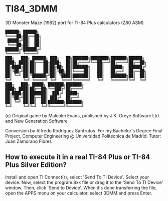 # TI84_3DMM
3D Monster Maze (1982) port for TI-84 Plus calculators (Z80 ASM)
```
██████╗ ██████╗
╚════██╗██╔══██╗
 █████╔╝██║  ██║
 ╚═══██╗██║  ██║
██████╔╝██████╔╝
╚═════╝ ╚═════╝
███╗   ███╗ ██████╗ ███╗   ██╗███████╗████████╗███████╗██████╗ 
████╗ ████║██╔═══██╗████╗  ██║██╔════╝╚══██╔══╝██╔════╝██╔══██╗
██╔████╔██║██║   ██║██╔██╗ ██║███████╗   ██║   █████╗  ██████╔╝
██║╚██╔╝██║██║   ██║██║╚██╗██║╚════██║   ██║   ██╔══╝  ██╔══██╗
██║ ╚═╝ ██║╚██████╔╝██║ ╚████║███████║   ██║   ███████╗██║  ██║
╚═╝     ╚═╝ ╚═════╝ ╚═╝  ╚═══╝╚══════╝   ╚═╝   ╚══════╝╚═╝  ╚═╝
███╗   ███╗ █████╗ ███████╗███████╗
████╗ ████║██╔══██╗╚══███╔╝██╔════╝
██╔████╔██║███████║  ███╔╝ █████╗  
██║╚██╔╝██║██╔══██║ ███╔╝  ██╔══╝  
██║ ╚═╝ ██║██║  ██║███████╗███████╗
╚═╝     ╚═╝╚═╝  ╚═╝╚══════╝╚══════╝
```
(c) Original game by Malcolm Evans, published by J.K. Greye Software Ltd. and New Generation Software

Conversion by Alfredo Rodríguez Sanfrutos.
	For my Bachelor's Degree Final Project, Computer Engineering @ Universidad Politécnica de Madrid.
	Tutor: Juan Zamorano Flores


## How to execute it in a real TI-84 Plus or TI-84 Plus Silver Edition?
Install and open TI Connect(r), select 'Send To TI Device'. Select your device.
Now, select the program.8xk file or drag it to the 'Send To TI Device' window.
Then, click 'Send to Device'.
When it's done transferring the file, open the APPS menu on your calculator, select 3DMM and press Enter.
